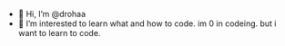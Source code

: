 - 👋 Hi, I’m @drohaa
- 👀 I’m interested to learn what and how to code. im 0 in codeing. but i want to learn to code.



